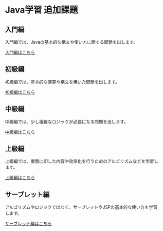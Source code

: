 # Java学習 追加課題

## 入門編

入門編では、Javaの基本的な構文や使い方に関する問題を出します。

[入門編はこちら](./introduction/README.md)

## 初級編

初級編では、基本的な演算や構文を用いた問題を出します。

[初級編はこちら](./beginner/README.md)

## 中級編

中級編では、少し複雑なロジックが必要になる問題を出します。

[中級編はこちら](./expert/README.md)

## 上級編

上級編では、業務に即した内容や効率化を行うためのアルゴリズムなどを学習します。

[上級編はこちら](./master/README.md)

## サーブレット編

アルゴリズムやロジックではなく、サーブレットやJSPの基本的な使い方を学習します。

[サーブレット編はこちら](./servlet/README.md)